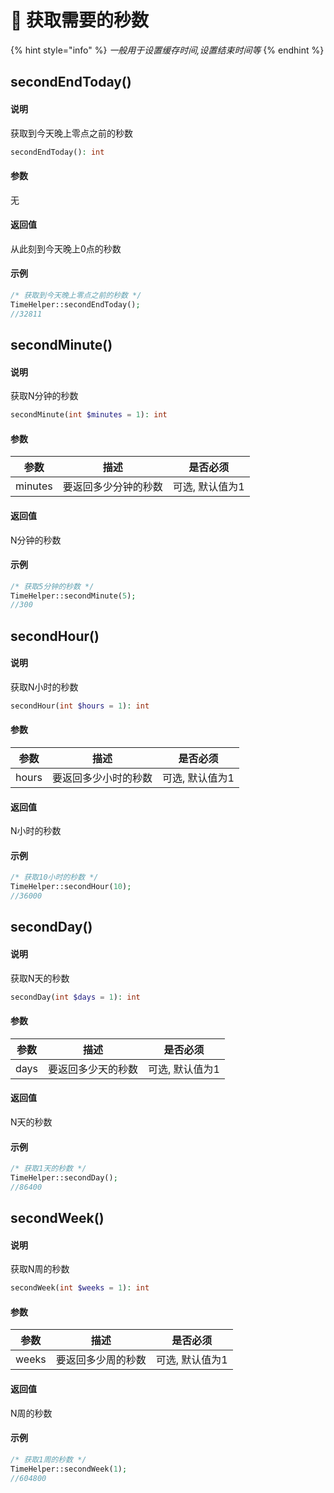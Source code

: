 # 🍏 获取需要的秒数

{% hint style="info" %}
_一般用于设置缓存时间,设置结束时间等_
{% endhint %}

## secondEndToday()

#### 说明

获取到今天晚上零点之前的秒数

```php
secondEndToday(): int
```

#### 参数

无

#### 返回值

从此刻到今天晚上0点的秒数

#### 示例

```php
/* 获取到今天晚上零点之前的秒数 */
TimeHelper::secondEndToday(); 
//32811
```

## secondMinute()

#### 说明

获取N分钟的秒数

```php
secondMinute(int $minutes = 1): int
```

#### 参数

|   参数    |     描述     |   是否必须    |
|:-------:|:----------:|:---------:|
| minutes | 要返回多少分钟的秒数 | 可选, 默认值为1 |

#### 返回值

N分钟的秒数

#### 示例

```php
/* 获取5分钟的秒数 */
TimeHelper::secondMinute(5);
//300
```

## secondHour()

#### 说明

获取N小时的秒数

```php
secondHour(int $hours = 1): int
```

#### 参数

|  参数   |     描述     |   是否必须    |
|:-----:|:----------:|:---------:|
| hours | 要返回多少小时的秒数 | 可选, 默认值为1 |

#### 返回值

N小时的秒数

#### 示例

```php
/* 获取10小时的秒数 */
TimeHelper::secondHour(10);
//36000
```

## secondDay()

#### 说明

获取N天的秒数

```php
secondDay(int $days = 1): int
```

#### 参数

|  参数  |    描述     |   是否必须    |
|:----:|:---------:|:---------:|
| days | 要返回多少天的秒数 | 可选, 默认值为1 |

#### 返回值

N天的秒数

#### 示例

```php
/* 获取1天的秒数 */
TimeHelper::secondDay();
//86400
```

## secondWeek()

#### 说明

获取N周的秒数

```php
secondWeek(int $weeks = 1): int
```

#### 参数

|  参数   |    描述     |   是否必须    |
|:-----:|:---------:|:---------:|
| weeks | 要返回多少周的秒数 | 可选, 默认值为1 |

#### 返回值

N周的秒数

#### 示例

```php
/* 获取1周的秒数 */
TimeHelper::secondWeek(1);
//604800
```